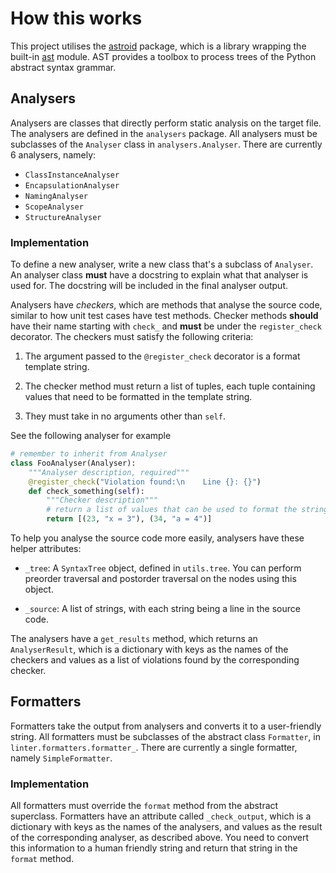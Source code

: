 # How this works
This project utilises the [astroid](http://pylint.pycqa.org/projects/astroid/en/latest/)
package, which is a library wrapping the built-in [ast](https://docs.python.org/3/library/ast.html)
module. AST provides a toolbox to process trees of the Python abstract syntax grammar.

## Analysers
Analysers are classes that directly perform static analysis on the target file. 
The analysers are defined in the `analysers` package. All analysers must be subclasses 
of the `Analyser` class in `analysers.Analyser`. There are currently 6 analysers, namely:
* `ClassInstanceAnalyser`
* `EncapsulationAnalyser`
* `NamingAnalyser`
* `ScopeAnalyser`
* `StructureAnalyser`

### Implementation
To define a new analyser, write a new class that's a subclass of `Analyser`. An analyser
class **must** have a docstring to explain what that analyser is used for. The docstring
will be included in the final analyser output.

Analysers have *checkers*, which are methods that analyse the source code, similar to
how unit test cases have test methods. Checker methods **should** have their name
starting with `check_` and **must** be under the `register_check` decorator. The checkers
must satisfy the following criteria:

1. The argument passed to the `@register_check` decorator is a format template string.

2. The checker method must return a list of tuples, each tuple containing values that
    need to be formatted in the template string.
   
3. They must take in no arguments other than `self`.
   
See the following analyser for example
```python
# remember to inherit from Analyser
class FooAnalyser(Analyser): 
    """Analyser description, required"""
    @register_check("Violation found:\n    Line {}: {}")
    def check_something(self):
        """Checker description"""
        # return a list of values that can be used to format the string above
        return [(23, "x = 3"), (34, "a = 4")]
```

To help you analyse the source code more easily, analysers have these helper attributes:
* `_tree`: A `SyntaxTree` object, defined in `utils.tree`. You can perform preorder
    traversal and postorder traversal on the nodes using this object.
  
* `_source`: A list of strings, with each string being a line in the source code.

The analysers have a `get_results` method, which returns an `AnalyserResult`, which is
a dictionary with keys as the names of the checkers and values as a list of violations
found by the corresponding checker.

## Formatters
Formatters take the output from analysers and converts it to a user-friendly string.
All formatters must be subclasses of the abstract class `Formatter`, in 
`linter.formatters.formatter_`. There are currently a single formatter, 
namely `SimpleFormatter`.

### Implementation
All formatters must override the `format` method from the abstract superclass.
Formatters have an attribute called `_check_output`, which is a dictionary with 
keys as the names of the analysers, and values as the result of the corresponding
analyser, as described above. You need to convert this information to a human 
friendly string and return that string in the `format` method.
